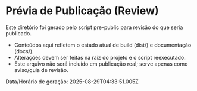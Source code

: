# Prévia de Publicação (Review)

Este diretório foi gerado pelo script pre-public para revisão do que seria publicado.

- Conteúdos aqui refletem o estado atual de build (dist/) e documentação (docs/).
- Alterações devem ser feitas na raiz do projeto e o script reexecutado.
- Este arquivo não será incluído em publicação real; serve apenas como aviso/guia de revisão.

Data/Horário de geração: 2025-08-29T04:33:51.005Z
